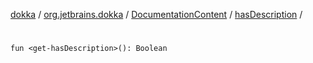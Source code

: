 [dokka](../../../index.md) / [org.jetbrains.dokka](../../index.md) / [DocumentationContent](../index.md) / [hasDescription](index.md) / [<get-hasDescription>](_get-hasDescription_.md)

# <get-hasDescription>

```
fun <get-hasDescription>(): Boolean
```
